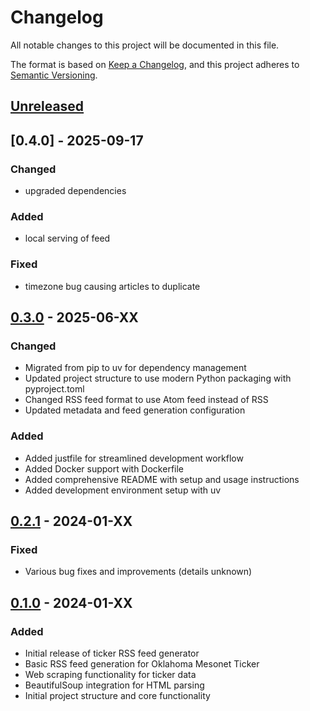 # Changelog

All notable changes to this project will be documented in this file.

The format is based on [Keep a Changelog](https://keepachangelog.com/en/1.0.0/),
and this project adheres to [Semantic Versioning](https://semver.org/spec/v2.0.0.html).

## [Unreleased]

## [0.4.0] - 2025-09-17
### Changed
- upgraded dependencies

### Added
- local serving of feed

### Fixed
- timezone bug causing articles to duplicate

## [0.3.0] - 2025-06-XX
### Changed
- Migrated from pip to uv for dependency management
- Updated project structure to use modern Python packaging with pyproject.toml
- Changed RSS feed format to use Atom feed instead of RSS
- Updated metadata and feed generation configuration

### Added
- Added justfile for streamlined development workflow
- Added Docker support with Dockerfile
- Added comprehensive README with setup and usage instructions
- Added development environment setup with uv

## [0.2.1] - 2024-01-XX
### Fixed
- Various bug fixes and improvements (details unknown)

## [0.1.0] - 2024-01-XX
### Added
- Initial release of ticker RSS feed generator
- Basic RSS feed generation for Oklahoma Mesonet Ticker
- Web scraping functionality for ticker data
- BeautifulSoup integration for HTML parsing
- Initial project structure and core functionality

[Unreleased]: https://github.com/username/ticker_rss/compare/v0.3.0...HEAD
[0.3.0]: https://github.com/username/ticker_rss/compare/v0.2.1...v0.3.0
[0.2.1]: https://github.com/username/ticker_rss/compare/v0.1.0...v0.2.1
[0.1.0]: https://github.com/username/ticker_rss/releases/tag/v0.1.0
